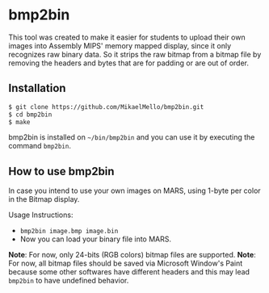 # bmp2bin

This tool was created to make it easier for students to upload their own images into Assembly MIPS' memory mapped display, since it only recognizes raw binary data. So it strips the raw bitmap from a bitmap file by removing the headers and bytes that are for padding or are out of order.

## Installation

```bash
$ git clone https://github.com/MikaelMello/bmp2bin.git
$ cd bmp2bin
$ make
```

bmp2bin is installed on `~/bin/bmp2bin` and you can use it by executing the command `bmp2bin`.

## How to use bmp2bin

In case you intend to use your own images on MARS, using 1-byte per color in the Bitmap display.

Usage Instructions:
 
- `bmp2bin image.bmp image.bin`
- Now you can load your binary file into MARS.

**Note**: For now, only 24-bits (RGB colors) bitmap files are supported.
**Note**: For now, all bitmap files should be saved via Microsoft Window's Paint because some other softwares have different headers and this may lead `bmp2bin` to have undefined behavior.
